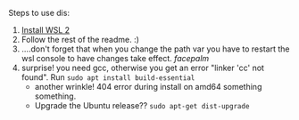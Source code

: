 Steps to use dis:

1) [Install WSL 2](https://docs.microsoft.com/en-us/windows/wsl/install-win10)
1) Follow the rest of the readme. :)
1) ....don't forget that when you change the path var you have to restart the wsl console to have changes take effect. *facepalm*
1) surprise!  you need gcc, otherwise you get an error "linker 'cc' not found".  Run `sudo apt install build-essential`
	* another wrinkle! 404 error during install on amd64 something something.
	* Upgrade the Ubuntu release?? `sudo apt-get dist-upgrade`
